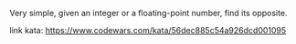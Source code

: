 Very simple, given an integer or a floating-point number, find its opposite.

link kata: https://www.codewars.com/kata/56dec885c54a926dcd001095